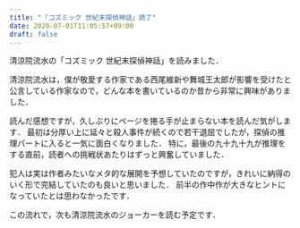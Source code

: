 ```yaml
---
title: "「コズミック 世紀末探偵神話」読了"
date: 2020-07-01T11:05:57+09:00
draft: false
---
```


清涼院流水の「コズミック 世紀末探偵神話」を読みました．

清涼院流水は，僕が敬愛する作家である西尾維新や舞城王太郎が影響を受けたと公言している作家なので，どんな本を書いているのか昔から非常に興味がありました．

読んだ感想ですが，久しぶりにページを捲る手が止まらない本を読んだ気がします．
最初は分厚い上に延々と殺人事件が続くので若干退屈でしたが，探偵の推理パートに入ると一気に面白くなりました．
特に，最後の九十九十九が推理をする直前，読者への挑戦状あたりはずっと興奮していました．

犯人は実は作者みたいなメタ的な展開を予想していたのですが，きれいに納得のいく形で完結していたのも良いと思いました．
前半の作中作が大きなヒントになっていたとは思わなかったです．

この流れで，次も清涼院流水のジョーカーを読む予定です．

